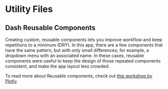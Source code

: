 # Utility Files

## Dash Reusable Components

Creating custom, reusable components lets you improve workflow and keep repetitions to a minimum (DRY). In this app, there are a few components that have the same pattern, but with only small differences; for example, a dropdown menu with an associated name. In these cases, reusable components were useful to keep the design of those repeated components consistent, and make the app layout less crowded.

To read more about Reusable components, check out [this workshop by Plotly](https://dash-workshop.plot.ly/reusable-components).
